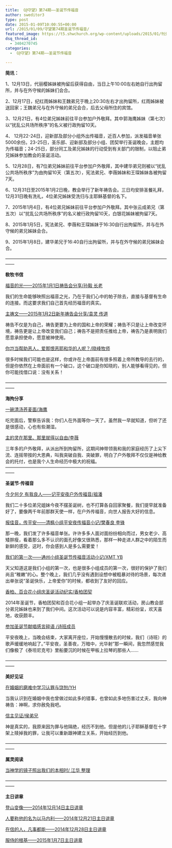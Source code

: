 ```yaml
---
title: 《@守望》第74期——圣诞节传福音
author: sweditor3
type: post
date: 2015-01-09T10:00:55+00:00
url: /2015/01/09/守望第74期圣诞节传福音/
featured_image: https://t5.shwchurch.org/wp-content/uploads/2015/01/刊头.png
dsq_thread_id:
  - 3404270745
categories:
  - 《@守望》第74期——圣诞节传福音

---
```

**简讯：**

1、12月13日，代丽樱姊妹被拘留后获得自由，当日上午10:00左右她自行出拘留所，并与在外守候的姊妹们会合。

2、12月17日，纪红雨姊妹和王魏弟兄于晚上20:30左右才出拘留所，红雨姊妹被送回家；王魏弟兄与在外守候的弟兄会合，后去父母所住的宾馆。

3、12月21日，有4位弟兄姊妹前往平台参加户外敬拜。其中郭海鹰姊妹（第七次）以“扰乱公共场所秩序”的名义被行政拘留10天。

4、 12月22-24日，迎新部及部分小组外出传福音，近百人参加，派发福音单张5000余份。23-25日，圣乐部、迎新部及部分小组、团契举行圣诞晚会，主题均为传福音；24-25日，部分同工及弟兄姊妹的行动受到有关部门的限制，以阻止弟兄姊妹参加教会的圣诞活动。

5、12月28日，有7位弟兄姊妹前往平台参加户外敬拜，其中建华弟兄则被以“扰乱公共场所秩序”为由拘留10天（第五次），宪法弟兄、李薇姊妹和王琛姊妹各被拘留7天。

6、12月31日至2015年1月2日晚，教会举行了新年祷告会。三日均安排圣餐礼拜，12月31日晚有洗礼，4位弟兄姊妹受洗归与主耶稣基督的名下。

7、2015年1月4日，有4位弟兄姊妹前往平台参加户外敬拜。其中张云成弟兄（第五次）以“扰乱公共场所秩序”的名义被行政拘留10天，白银花姊妹被拘留7天。

8、2015年1月5日，宪法弟兄、李薇和王琛姊妹于16:30自行出拘留所，并与在外守候的弟兄姊妹会合。

9、2015年1月8日，建华弟兄于16:40自行出拘留所，并与在外守候的弟兄姊妹会合。

——————————————————————————————————————

**敎牧书信**

[福音的光——2015年1月1日祷告会分享/孙毅 长老][1]
  
我们的生命能够映照出福音之光，乃在于我们心中的帕子除去，直接与基督有生命的连接。而这要求我们自己首先经历福音的真实。

[主祷文——2015年1月2日新年祷告会分享/袁灵 传道][2]
  
祷告不仅是为自己，祷告更要为上帝的国和上帝的荣耀；祷告不只是让上帝改变环境，祷告更是让上帝改变我们自己；祷告不是把责任推给上帝，祷告乃是表明我们愿意承担使命，愿意被神使用。

[你岂当帮助恶人，爱那恨恶耶和华的人呢？/晓峰牧师][3]
  
很多时候我们可能也是这样，你或许在上帝面前有很多照着上帝所教导的去行的，但是你依然在上帝面前有一个破口，这个破口是你知晓的，别人能够看得见的，但你可能找借口说：没有关系！

——————————————————————————————————————

**海拘分享**

[一碗清汤荞麦面/海鹰][4]
  
吃完面后，警察告诉我：你们人在外面等你一天了。虽然我一早就知道，但听了还是很感动，心也有些潮湿。

[主的灵在那里、那里就得以自由/李薇][5]
  
三年多的户外敬拜，从派出所到拘留所，这期间神带领我和我的家庭经历了上尖下流、连摇带按的大恩典，叫我突破自我、突破罪，明白了户外敬拜不仅仅是神给教会的托付，也是我个人生命经历中极大的祝福。——————————————————————————————————————

**圣诞节·传福音**

[今夕何夕 有我良人——记平安夜户外传福音/祖潘][6]
  
我们二十多位弟兄姐妹今夜不摆圣诞树，也不打算各自回家聚餐，我们提早就准备好了，要像两千年前那群天使一样，在户外传福音，向世人报告大好的信息。

[报佳音，传平安——清枫小组平安夜传福音小记/樊春良 李锋][7]
  
那一晚，我们发了许多福音单张。许许多多人面对面纷纷相向而过，男女老少、高矮胖瘦，看着那么多不认识的面孔好像又很熟悉，那样一种走进人群之中的陌生而新鲜的感受，这时，你会感到人是多么需要爱！

[我们的第一次——通州小组圣诞节传福音活动小记/XMT YB][8]
  
天父知道这是我们小组的第一次，也是很多小组成员的第一次，很好的保护了我们尚且“稚嫩”的心。整个晚上，我们几乎没有遇到设想中被粗暴对待的场景，每次递出单张说“圣诞快乐，上帝爱你”的时候，都收到了友好的回应。

[香柏、百合花小组庆圣诞活动纪实/香柏团契][9]
  
2014年圣诞节，香柏团契和百合花小组一起举办了庆圣诞联欢活动，房山教会部分弟兄姊妹也来到了我们中间。这次活动可以说是内容丰富，精彩纷呈，欢天喜地，收获颇丰。

[参加圣诞节献唱感言碎语 /诗班成员][10]
  
平安夜晚上，当晚会结束，大家离开座位，开始慢慢散去的时候，我们（诗班）的歌声缓缓地响起了。&#8221;平安夜，圣善夜，万暗中，光华射&#8221;那一瞬间，我忽然感觉我们像极了《泰坦尼克号》里船要沉的时候在甲板上拉琴的那些人……

——————————————————————————————————————

**美好见证**

[在婚姻的磨难中学习认罪与饶恕/YH][11]
  
当我认识到在婚姻中我也曾做过如此多的错事，也曾如此多地伤害过丈夫，我向神祷告：神啊，求你赦免我吧。

[信主见证/侯弟兄][12]
  
神是真实的，我原来因为罪与他隔绝，经历不到他。但是他的儿子耶稣基督在十字架上赎掉我的罪，让我可以重新跟神建立关系，开始经历到他。

——————————————————————————————————————

**属灵阅读**

[当神学的镜子照出我们的本相时/ 江华 整理][13]

——————————————————————————————————————

**主日讲章**

[登山变像——2014年12月14日主日讲章][14]
  
[人要称他的名为以马内利——2014年12月21日主日讲章][15]
  
[在信的人，凡事都能——2014年12月28日主日讲章][16]
  
[服侍的根基——2015年1月7日主日讲章][17]

 [1]: /2015/01/09/福音的光2015年1月1日祷告会分享文孙毅长老/
 [2]: /2015/01/09/主祷文2015年1月2日新年祷告会分享文袁灵传道/
 [3]: /2015/01/10/你岂当帮助恶人爱那恨恶耶和华的人呢文晓/
 [4]: /2015/01/09/一碗清汤荞麦面文海鹰/
 [5]: /2015/01/09/主的灵在那里那里就得以自由文李薇/
 [6]: /2015/01/10/今夕何夕有我良人记平安夜户外传福音文祖/
 [7]: /2015/01/09/报佳音传平安清枫小组平安夜传福音小记/
 [8]: /2015/01/09/我们的第一次通州小组圣诞节传福音活动小记/
 [9]: /2015/01/09/香柏百合花小组庆圣诞活动纪实文香柏团契/
 [10]: /2015/01/09/参加圣诞节献唱感言碎语文诗班成员/
 [11]: /2015/01/09/在婚姻的磨难中学习认罪与饶恕文／yh/
 [12]: /2015/01/09/信主见证文侯弟兄/
 [13]: /2015/01/09/当神学的镜子照出我们的本相时文字整理江华/
 [14]: /2014/12/12/登山变像2014年12月14日主日讲章小白牧师/
 [15]: /2014/12/19/人要称他的名为以马内利2014年12月21日主日讲章晓/
 [16]: /2014/12/27/在信的人凡事都能2014年12月28日主日讲章袁灵传/
 [17]: /2015/01/03/服侍的根基2015年1月4日主日讲章天明牧师/